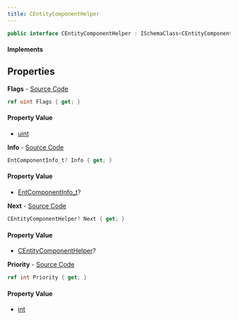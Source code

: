 ```yaml
---
title: CEntityComponentHelper
---
```


```csharp
public interface CEntityComponentHelper : ISchemaClass<CEntityComponentHelper>, ISchemaField, ISchemaClass, INativeHandle
```

#### Implements

## Properties

**Flags** - [Source Code](https://github.com/swiftly-solution/swiftlys2/blob/main/managed/src/SwiftlyS2.Generated/Schemas/Interfaces/CEntityComponentHelper.cs#L16)

```csharp
ref uint Flags { get; }
```

#### Property Value

- [uint](https://learn.microsoft.com/dotnet/api/system.uint32)

**Info** - [Source Code](https://github.com/swiftly-solution/swiftlys2/blob/main/managed/src/SwiftlyS2.Generated/Schemas/Interfaces/CEntityComponentHelper.cs#L18)

```csharp
EntComponentInfo_t? Info { get; }
```

#### Property Value

- [EntComponentInfo_t](/docs/api/shared/schemadefinitions/entcomponentinfo_t)?

**Next** - [Source Code](https://github.com/swiftly-solution/swiftlys2/blob/main/managed/src/SwiftlyS2.Generated/Schemas/Interfaces/CEntityComponentHelper.cs#L22)

```csharp
CEntityComponentHelper? Next { get; }
```

#### Property Value

- [CEntityComponentHelper](/docs/api/shared/schemadefinitions/centitycomponenthelper)?

**Priority** - [Source Code](https://github.com/swiftly-solution/swiftlys2/blob/main/managed/src/SwiftlyS2.Generated/Schemas/Interfaces/CEntityComponentHelper.cs#L20)

```csharp
ref int Priority { get; }
```

#### Property Value

- [int](https://learn.microsoft.com/dotnet/api/system.int32)

